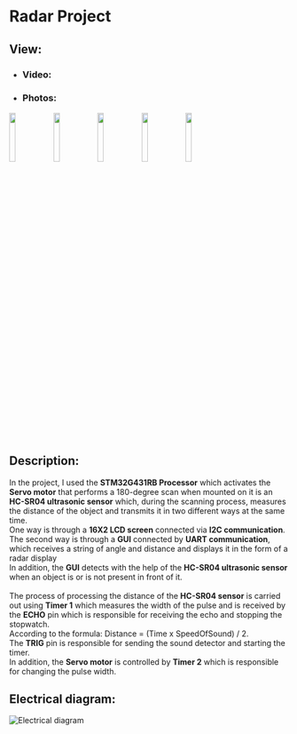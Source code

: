 # Radar Project

## View:
- ### Video:
- ### Photos:
<img src="https://user-images.githubusercontent.com/96941609/227784069-96aa5136-2897-484a-903a-c14aecc02ec5.jpg" width="15%"></img> <img src="https://user-images.githubusercontent.com/96941609/227784083-b1a2a269-6ddc-4171-aff7-53a282d1592e.jpg" width="15%"></img> <img src="https://user-images.githubusercontent.com/96941609/227784084-c19cec82-79f6-48cb-9a64-520c57b61361.jpg" width="15%"></img> <img src="https://user-images.githubusercontent.com/96941609/227784093-3b3ce2e0-badb-46a0-94c4-83cdf191aa7b.jpg" width="15%"></img> <img src="https://user-images.githubusercontent.com/96941609/227784095-9250588e-16a3-4092-9a58-9cd7c17b994b.jpg" width="15%"></img> 



## Description:
In the project, I used the **STM32G431RB Processor** which activates the **Servo motor** that performs a 180-degree scan when mounted on it is an **HC-SR04 ultrasonic sensor** which, during the scanning process, measures the distance of the object and transmits it in two different ways at the same time.<br>
One way is through a **16X2 LCD screen** connected via **I2C communication**.<br>
The second way is through a **GUI** connected by **UART communication**, which receives a string of angle and distance and displays it in the form of a radar display <br>
In addition, the **GUI** detects with the help of the **HC-SR04 ultrasonic sensor** when an object is or is not present in front of it.<br>
<br>
The process of processing the distance of the **HC-SR04 sensor** is carried out using **Timer 1** which measures the width of the pulse and is received by the **ECHO** pin which is responsible for receiving the echo and stopping the stopwatch.<br>
According to the formula: Distance = (Time x SpeedOfSound) / 2. <br>
The **TRIG** pin is responsible for sending the sound detector and starting the timer.<br>
In addition, the **Servo motor** is controlled by **Timer 2** which is responsible for changing the pulse width.<br>

## Electrical diagram:
![Electrical diagram](https://user-images.githubusercontent.com/96941609/226195805-9b67b911-201d-4230-a40e-2630c4e9acbe.png)
